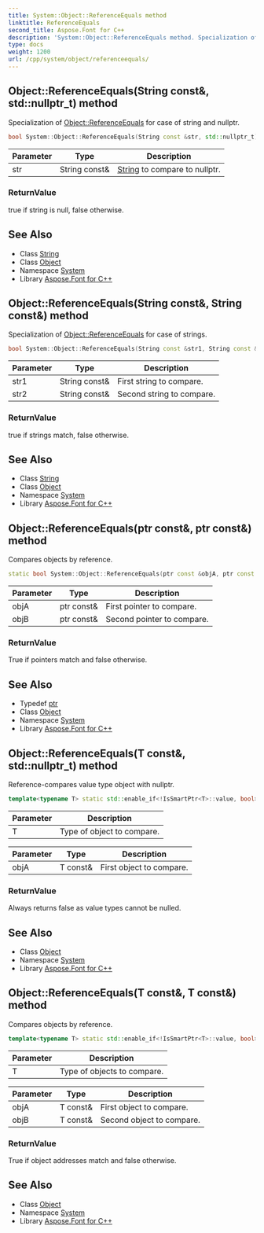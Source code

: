 ```yaml
---
title: System::Object::ReferenceEquals method
linktitle: ReferenceEquals
second_title: Aspose.Font for C++
description: 'System::Object::ReferenceEquals method. Specialization of Object::ReferenceEquals for case of string and nullptr in C++.'
type: docs
weight: 1200
url: /cpp/system/object/referenceequals/
---
```

## Object::ReferenceEquals(String const\&, std::nullptr_t) method


Specialization of [Object::ReferenceEquals](./) for case of string and nullptr.

```cpp
bool System::Object::ReferenceEquals(String const &str, std::nullptr_t)
```


| Parameter | Type | Description |
| --- | --- | --- |
| str | String const\& | [String](../../string/) to compare to nullptr. |

### ReturnValue

true if string is null, false otherwise.

## See Also

* Class [String](../../string/)
* Class [Object](../)
* Namespace [System](../../)
* Library [Aspose.Font for C++](../../../)
## Object::ReferenceEquals(String const\&, String const\&) method


Specialization of [Object::ReferenceEquals](./) for case of strings.

```cpp
bool System::Object::ReferenceEquals(String const &str1, String const &str2)
```


| Parameter | Type | Description |
| --- | --- | --- |
| str1 | String const\& | First string to compare. |
| str2 | String const\& | Second string to compare. |

### ReturnValue

true if strings match, false otherwise.

## See Also

* Class [String](../../string/)
* Class [Object](../)
* Namespace [System](../../)
* Library [Aspose.Font for C++](../../../)
## Object::ReferenceEquals(ptr const\&, ptr const\&) method


Compares objects by reference.

```cpp
static bool System::Object::ReferenceEquals(ptr const &objA, ptr const &objB)
```


| Parameter | Type | Description |
| --- | --- | --- |
| objA | ptr const\& | First pointer to compare. |
| objB | ptr const\& | Second pointer to compare. |

### ReturnValue

True if pointers match and false otherwise.

## See Also

* Typedef [ptr](../ptr/)
* Class [Object](../)
* Namespace [System](../../)
* Library [Aspose.Font for C++](../../../)
## Object::ReferenceEquals(T const\&, std::nullptr_t) method


Reference-compares value type object with nullptr.

```cpp
template<typename T> static std::enable_if<!IsSmartPtr<T>::value, bool>::type System::Object::ReferenceEquals(T const &objA, std::nullptr_t)
```


| Parameter | Description |
| --- | --- |
| T | Type of object to compare. |

| Parameter | Type | Description |
| --- | --- | --- |
| objA | T const\& | First object to compare. |

### ReturnValue

Always returns false as value types cannot be nulled.

## See Also

* Class [Object](../)
* Namespace [System](../../)
* Library [Aspose.Font for C++](../../../)
## Object::ReferenceEquals(T const\&, T const\&) method


Compares objects by reference.

```cpp
template<typename T> static std::enable_if<!IsSmartPtr<T>::value, bool>::type System::Object::ReferenceEquals(T const &objA, T const &objB)
```


| Parameter | Description |
| --- | --- |
| T | Type of objects to compare. |

| Parameter | Type | Description |
| --- | --- | --- |
| objA | T const\& | First object to compare. |
| objB | T const\& | Second object to compare. |

### ReturnValue

True if object addresses match and false otherwise.

## See Also

* Class [Object](../)
* Namespace [System](../../)
* Library [Aspose.Font for C++](../../../)
